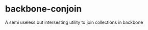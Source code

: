 backbone-conjoin
================

A semi useless but intersesting utility to join collections in backbone
